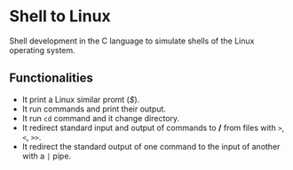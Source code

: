 # Shell to Linux

Shell development in the C language to simulate shells of the Linux operating system.


## Functionalities

* It print a Linux similar promt (*$*).
* It run commands and print their output.
* It run `cd` command and it change directory.
* It redirect standard input and output of commands to **/** from files with `>`, `<`, `>>`.
* It redirect the standard output of one command to the input of another with a `|` pipe.
